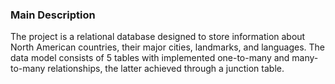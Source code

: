 ### Main Description
The project is a relational database designed to store information about North American countries, their major cities, landmarks, and languages. The data model consists of 5 tables with implemented one-to-many and many-to-many relationships, the latter achieved through a junction table.
